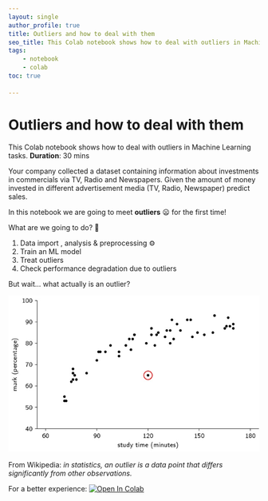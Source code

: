 ```yaml
---
layout: single
author_profile: true
title: Outliers and how to deal with them
seo_title: This Colab notebook shows how to deal with outliers in Machine Learning tasks.
tags:
    - notebook
    - colab
toc: true

---
```

# Outliers and how to deal with them

This Colab notebook shows how to deal with outliers in Machine Learning tasks. **Duration**: 30 mins


Your company collected a dataset containing information about investments in commercials via TV, Radio and Newspapers. Given the amount of money invested in different advertisement media (TV, Radio, Newspaper) predict sales.

In this notebook we are going to meet **outliers** 😦 for the first time!

What are we going to do? 🤔

1. Data import , analysis & preprocessing ⚙️
2. Train an ML model
3. Treat outliers
4. Check performance degradation due to outliers

But wait... what actually is an outlier?

![image](https://raw.githubusercontent.com/alessiodevoto/deepers/main/images/outliers_example.jpg)

From Wikipedia: *in statistics, an outlier is a data point that differs significantly from other observations.*


For a better experience: 
<a href="https://colab.research.google.com/github/alessiodevoto/notebooks/blob/main/deepcamp_lab2.ipynb" target="_parent"><img src="https://colab.research.google.com/assets/colab-badge.svg" alt="Open In Colab"/></a>


